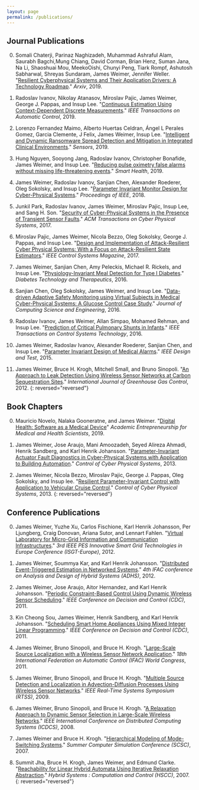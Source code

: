 ```yaml
---
layout: page
permalink: /publications/
---
```


## Journal Publications

0. Somali Chaterji, Parinaz Naghizadeh, Muhammad Ashraful Alam, Saurabh Bagchi,Mung Chiang, David Corman, 
   Brian Henz, Suman Jana, Na Li, Shaoshuai Mou, MeekoOishi, Chunyi Peng, Tiark Rompf, Ashutosh Sabharwal,
   Shreyas Sundaram, James Weimer, Jennifer Weller. 
   "[Resilient Cyberphysical Systems and Their Application Drivers: A Technology Roadmap](https://arxiv.org/abs/2001.00090)."
   _Arxiv_, 2019. 
   
0. Radoslav Ivanov, Nikolay Atanasov, Miroslav Pajic, James Weimer, George J. Pappas, and Insup Lee. 
   "[Continuous Estimation Using Context-Dependent Discrete Measurements](../pdf/2019-TAC-context.pdf)."
   _IEEE Transactions on Automatic Control_, 2019. 

0. Lorenzo Fernandez Maimo, Alberto Huertas Celdran, Ángel L Perales Gomez, Garcia Clemente, J Felix, James Weimer, Insup Lee.
   "[Intelligent and Dynamic Ransomware Spread Detection and Mitigation in Integrated Clinical Environments](../pdf/2019-sensors.pdf)."
   _Sensors_, 2019.
   
0. Hung Nguyen, Sooyong Jang, Radoslav Ivanov, Christopher Bonafide, James  Weimer, and Insup Lee.
   "[Reducing pulse oximetry false alarms without missing life-threatening events](../pdf/2019-smart-alarms.pdf)."
   _Smart Health_, 2019.
   
0. James Weimer, Radoslav Ivanov, Sanjian Chen, Alexander Roederer, Oleg Sokolsky, and Insup Lee.
   "[Parameter Invariant Monitor Design for Cyber-Physical Systems](../pdf/2018-PIEEE-PAIN.pdf)."
   _Proceedings of IEEE_, 2018.
   
0. Junkil Park, Radoslav Ivanov, James Weimer, Miroslav Pajic, Insup Lee, and Sang H. Son.
   "[Security of Cyber-Physical Systems in the Presence of Transient Sensor Faults](../pdf/2017-TCPS-SensorFusion.pdf)."
   _ACM Transactions on Cyber Physical Systems_, 2017.
   
0. Miroslav Pajic, James Weimer, Nicola Bezzo, Oleg Sokolsky, George J. Pappas, and Insup Lee.
   "[Design and Implementation of Attack-Resilient Cyber Physical Systems: With a Focus on Attack-Resilient State Estimators](../pdf/2017-CSM-RSE.pdf)."
   _IEEE Control Systems Magazine_, 2017.

0. James Weimer, Sanjian Chen, Amy Peleckis, Michael R. Rickels, and Insup Lee.
   "[Physiology-Invariant Meal Detection for Type I Diabetes](../pdf/2016-DTT-MealDetection.pdf)."
   _Diabetes Technology and Therapeutics_, 2016.
   
0. Sanjian Chen, Oleg Sokolsky, James Weimer, and Insup Lee.
   "[Data-driven Adaptive Safety Monitoring using Virtual Subjects in Medical Cyber-Physical Systems: A Glucose Control Case Study](../pdf/2016-JSCE-GlucoseControl.pdf)."
   _Journal of Computing Science and Engineering_, 2016.
   
0. Radoslav Ivanov, James Weimer, Allan Simpao, Mohamed Rehman, and Insup Lee. 
   "[Prediction of Critical Pulmonary Shunts in Infants](../pdf/2016-CST-hypoxia.pdf)."
   _IEEE Transactions on Control Systems Technology_, 2016.
   
0. James Weimer, Radoslav Ivanov, Alexander Roederer, Sanjian Chen, and Insup Lee.
   "[Parameter Invariant Design of Medical Alarms](../pdf/2015-D&T-PAIN.pdf)."
   _IEEE Design and Test_, 2015.
   
0. James Weimer, Bruce H. Krogh, Mitchell Small, and Bruno Sinopoli.
   "[An Approach to Leak Detection Using Wireless Sensor Networks at Carbon Sequestration Sites](../pdf/2012-IJGGC-detection.pdf)."
   _International Journal of Greenhouse Gas Control_, 2012.	
{: reversed="reversed"}
   



## Book Chapters

0. Mauricio Novelo, Nalaka Gooneratne, and James Weimer.
   "[Digital Health: Software as a Medical Device](../pdf/2019-SaMD-book.pdf)"
   _Academic Entrepreneurship for Medical and Health Scientists_, 2019. 
   
0. James Weimer, Jose Araujo,  Mani Amoozadeh, Seyed Alireza Ahmadi, Henrik Sandberg, and Karl Henrik Johansson.
   "[Parameter-Invariant Actuator Fault Diagnostics in Cyber-Physical Systems with Application to Building Automation](../pdf/2013-CPSworkshop-buildings.pdf)."
   _Control of Cyber Physical Systems_, 2013.

0. James Weimer, Nicola Bezzo, Miroslav Pajic, George J. Pappas, Oleg Sokolsky, and Insup lee.
   "[Resilient Parameter-Invariant Control with Application to Vehicular Cruise Control](../pdf/2013-CPSworkshop-resilience.pdf)."
   _Control of Cyber Physical Systems_, 2013.
{: reversed="reversed"}
   

## Conference Publications

0. James Weimer, Yuzhe Xu, Carlos Fischione, Karl Henrik Johansson, Per Ljungberg, Craig Donovan, Ariana Sutor, and Lennart Fahlen.
   "[Virtual Laboratory for Micro-Grid Information and Communication Infrastructures](../pdf/2012-ISGT-MicroGrid.pdf)."
   _3rd IEEE PES Innovative Smart Grid Technologies in Europe Conference (ISGT-Europe)_, 2012.

0. James Weimer, Soummya Kar, and Karl Henrik Johansson.
   "[Distributed Event-Triggered Estimation in Networked Systems](../pdf/2012-ADHS-estimation.pdf)."
   _4th IFAC conference on Analysis and Design of Hybrid Systems (ADHS)_, 2012.

0. James Weimer, Jose Araujo, Aitor Hernandez, and Karl Henrik Johansson.
   "[Periodic Constraint-Based Control Using Dynamic Wireless Sensor Scheduling](../pdf/2011-CDC-control.pdf)."
   _IEEE Conference on Decision and Control (CDC)_, 2011.
   
0. Kin Cheong Sou, James Weimer, Henrik Sandberg, and Karl Henrik Johansson.
   "[Scheduling Smart Home Appliances Using Mixed Integer Linear Programming](../pdf/2011-CDC-scheduling.pdf)."
   _IEEE Conference on Decision and Control (CDC)_, 2011.

0. James Weimer, Bruno Sinopoli, and Bruce H. Krogh.
   "[Large-Scale Source Localization with a Wireless Sensor Network Application](../pdf/2011-IFAC-localization.pdf)."
   _18th International Federation on Automatic Control (IFAC) World Congress_, 2011.

0. James Weimer, Bruno Sinopoli, and Bruce H. Krogh.
   "[Multiple Source Detection and Localization in Advection-Diffusion Processes Using Wireless Sensor Networks](../pdf/2009-RTSS-detection.pdf)."
   _IEEE Real-Time Systems Symposium (RTSS)_, 2009.

0. James Weimer, Bruno Sinopoli, and Bruce H. Krogh.
   "[A Relaxation Approach to Dynamic Sensor Selection in Large-Scale Wireless Networks](../pdf/2008-ICDCS-SensorSelection.pdf)."
   _IEEE International Conference on Distributed Computing Systems (ICDCS)_, 2008.

0. James Weimer and Bruce H. Krogh.
   "[Hierarchical Modeling of Mode-Switching Systems](../pdf/2007-SCSC-modeling.pdf)."
   _Summer Computer Simulation Conference (SCSC)_, 2007.
   
0. Summit Jha, Bruce H. Krogh, James Weimer, and Edmund Clarke.
   "[Reachability for Linear Hybrid Automata Using Iterative Relaxation Abstraction](../pdf/2007-HSCC-reachability.pdf)."
   _Hybrid Systems : Computation and Control (HSCC)_, 2007.
{: reversed="reversed"}